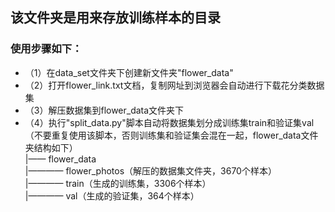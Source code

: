 ## 该文件夹是用来存放训练样本的目录
### 使用步骤如下：
* （1）在data_set文件夹下创建新文件夹"flower_data"
* （2）打开flower_link.txt文档，复制网址到浏览器会自动进行下载花分类数据集
* （3）解压数据集到flower_data文件夹下
* （4）执行"split_data.py"脚本自动将数据集划分成训练集train和验证集val    
  （不要重复使用该脚本，否则训练集和验证集会混在一起，flower_data文件夹结构如下）   
  |—— flower_data   
  |———— flower_photos（解压的数据集文件夹，3670个样本）  
  |———— train（生成的训练集，3306个样本）  
  |———— val（生成的验证集，364个样本） 
     